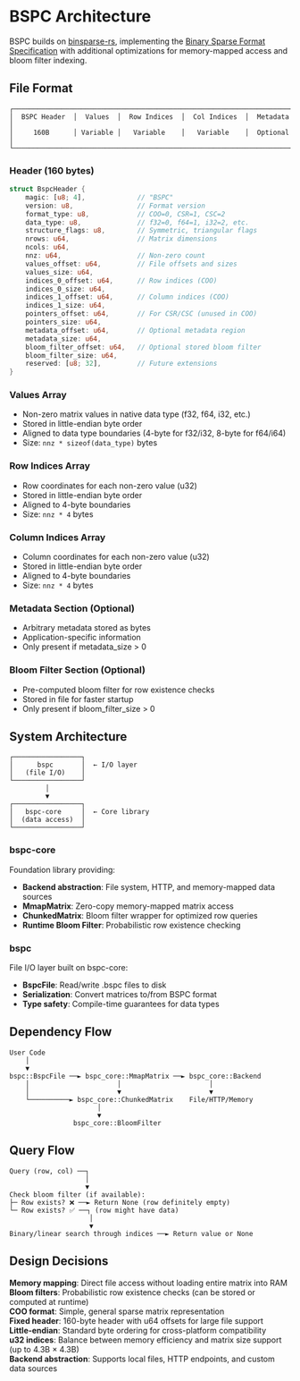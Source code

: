 # BSPC Architecture

BSPC builds on [binsparse-rs](https://github.com/drbh/binsparse-rs), implementing the [Binary Sparse Format Specification](https://graphblas.org/binsparse-specification/) with additional optimizations for memory-mapped access and bloom filter indexing.

## File Format

```
┌──────────────────────────────────────────────────────────────────────────┐
│  BSPC Header  │  Values  │  Row Indices  │  Col Indices  │  Metadata    │
│     160B      │ Variable │   Variable    │   Variable    │  Optional    │
└──────────────────────────────────────────────────────────────────────────┘
```

### Header (160 bytes)
```rust
struct BspcHeader {
    magic: [u8; 4],             // "BSPC"
    version: u8,                // Format version
    format_type: u8,            // COO=0, CSR=1, CSC=2
    data_type: u8,              // f32=0, f64=1, i32=2, etc.
    structure_flags: u8,        // Symmetric, triangular flags
    nrows: u64,                 // Matrix dimensions
    ncols: u64,
    nnz: u64,                   // Non-zero count
    values_offset: u64,         // File offsets and sizes
    values_size: u64,
    indices_0_offset: u64,      // Row indices (COO)
    indices_0_size: u64,
    indices_1_offset: u64,      // Column indices (COO)
    indices_1_size: u64,
    pointers_offset: u64,       // For CSR/CSC (unused in COO)
    pointers_size: u64,
    metadata_offset: u64,       // Optional metadata region
    metadata_size: u64,
    bloom_filter_offset: u64,   // Optional stored bloom filter
    bloom_filter_size: u64,
    reserved: [u8; 32],         // Future extensions
}
```

### Values Array
- Non-zero matrix values in native data type (f32, f64, i32, etc.)
- Stored in little-endian byte order
- Aligned to data type boundaries (4-byte for f32/i32, 8-byte for f64/i64)
- Size: `nnz * sizeof(data_type)` bytes

### Row Indices Array  
- Row coordinates for each non-zero value (u32)
- Stored in little-endian byte order
- Aligned to 4-byte boundaries
- Size: `nnz * 4` bytes

### Column Indices Array
- Column coordinates for each non-zero value (u32) 
- Stored in little-endian byte order
- Aligned to 4-byte boundaries
- Size: `nnz * 4` bytes

### Metadata Section (Optional)
- Arbitrary metadata stored as bytes
- Application-specific information
- Only present if metadata_size > 0

### Bloom Filter Section (Optional)
- Pre-computed bloom filter for row existence checks
- Stored in file for faster startup
- Only present if bloom_filter_size > 0

## System Architecture

```
┌─────────────────┐
│      bspc       │  ← I/O layer
│   (file I/O)    │
└─────────────────┘
         │
         ▼
┌─────────────────┐
│   bspc-core     │  ← Core library
│  (data access)  │
└─────────────────┘
```

### bspc-core
Foundation library providing:
- **Backend abstraction**: File system, HTTP, and memory-mapped data sources
- **MmapMatrix**: Zero-copy memory-mapped matrix access
- **ChunkedMatrix**: Bloom filter wrapper for optimized row queries  
- **Runtime Bloom Filter**: Probabilistic row existence checking

### bspc
File I/O layer built on bspc-core:
- **BspcFile**: Read/write .bspc files to disk
- **Serialization**: Convert matrices to/from BSPC format
- **Type safety**: Compile-time guarantees for data types

## Dependency Flow

```
User Code
    │
    ▼
bspc::BspcFile ──► bspc_core::MmapMatrix ──► bspc_core::Backend
    │                      │                      │
    │                      ▼                      ▼
    └──────────► bspc_core::ChunkedMatrix    File/HTTP/Memory
                      │
                      ▼
                bspc_core::BloomFilter
```

## Query Flow

```
Query (row, col) ──┐
                   │
                   ▼
Check bloom filter (if available):
├─ Row exists? ❌ ──► Return None (row definitely empty)
└─ Row exists? ✅ ──┐ (row might have data)
                    │
                    ▼
Binary/linear search through indices ──► Return value or None
```

## Design Decisions

**Memory mapping**: Direct file access without loading entire matrix into RAM  
**Bloom filters**: Probabilistic row existence checks (can be stored or computed at runtime)  
**COO format**: Simple, general sparse matrix representation  
**Fixed header**: 160-byte header with u64 offsets for large file support  
**Little-endian**: Standard byte ordering for cross-platform compatibility  
**u32 indices**: Balance between memory efficiency and matrix size support (up to 4.3B × 4.3B)  
**Backend abstraction**: Supports local files, HTTP endpoints, and custom data sources